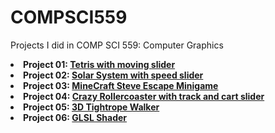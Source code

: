 # COMPSCI559

<p> Projects I did in COMP SCI 559: Computer Graphics
  <li> <b>Project 01: <a href="https://github.com/arunike/COMPSCI559/blob/main/Project%2001/Programming%20Assignment%20%231.pdf" target="blank">Tetris with moving slider</a> </b> </li> 
  <li> <b>Project 02: <a href="https://github.com/arunike/COMPSCI559/blob/main/Project%2002/Programming%20Assignment%20%232.pdf" target="blank">Solar System with speed slider</a> </b </li>
  <li> <b>Project 03: <a href="https://github.com/arunike/COMPSCI559/blob/main/Project%2003/Programming%20Assignment%20%233.pdf" target="blank">MineCraft Steve Escape Minigame</a> </b </li>
  <li> <b>Project 04: <a href="https://github.com/arunike/COMPSCI559/blob/main/Project%2004/Programming%20Assignment%20%234.pdf" target="blank">Crazy Rollercoaster with track and cart slider</a> </b </li>
  <li> <b>Project 05: <a href="https://github.com/arunike/COMPSCI559/blob/main/Project%2005/Programming%20Assignment%20%235.pdf" target="blank">3D Tightrope Walker</a> </b </li>
  <li> <b>Project 06: <a href="https://github.com/arunike/CS559/blob/main/Project%2006/Programming%20Assignment%20%236.pdf" target="blank">GLSL Shader</a> </b </li>
</p>

